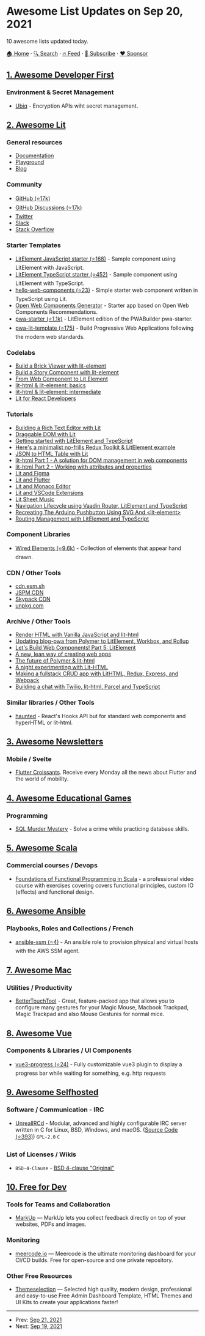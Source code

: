 # Awesome List Updates on Sep 20, 2021

10 awesome lists updated today.

[🏠 Home](/README.md) · [🔍 Search](https://www.trackawesomelist.com/search/) · [🔥 Feed](https://www.trackawesomelist.com/rss.xml) · [📮 Subscribe](https://trackawesomelist.us17.list-manage.com/subscribe?u=d2f0117aa829c83a63ec63c2f&id=36a103854c) · [❤️  Sponsor](https://github.com/sponsors/theowenyoung)



## [1. Awesome Developer First](/content/agamm/awesome-developer-first/README.md)

### Environment & Secret Management

*   [Ubiq](https://www.ubiqsecurity.com/) - Encryption APIs wiht secret management.

## [2. Awesome Lit](/content/web-padawan/awesome-lit/README.md)

### General resources

*   [Documentation](https://lit.dev/docs/)
*   [Playground](https://lit.dev/playground/)
*   [Blog](https://lit.dev/blog/)

### Community

*   [GitHub (⭐17k)](https://github.com/lit/lit)
*   [GitHub Discussions (⭐17k)](https://github.com/lit/lit/discussions)
*   [Twitter](https://twitter.com/buildWithLit)
*   [Slack](https://lit.dev/slack-invite/)
*   [Stack Overflow](https://stackoverflow.com/questions/tagged/lit+or+lit-html+or+lit-element)

### Starter Templates

*   [LitElement JavaScript starter (⭐168)](https://github.com/lit/lit-element-starter-js) - Sample component using LitElement with JavaScript.
*   [LitElement TypeScript starter (⭐452)](https://github.com/lit/lit-element-starter-ts) - Sample component using LitElement with TypeScript.
*   [hello-web-components (⭐23)](https://github.com/fernandopasik/hello-web-components) - Simple starter web component written in TypeScript using Lit.
*   [Open Web Components Generator](https://open-wc.org/docs/development/generator/) - Starter app based on Open Web Components Recommendations.
*   [pwa-starter (⭐1.1k)](https://github.com/pwa-builder/pwa-starter) - LitElement edition of the PWABuilder pwa-starter.
*   [pwa-lit-template (⭐175)](https://github.com/IBM/pwa-lit-template) - Build Progressive Web Applications following the modern web standards.

### Codelabs

*   [Build a Brick Viewer with lit-element](https://codelabs.developers.google.com/codelabs/lit-brick-viewer#0)
*   [Build a Story Component with lit-element](https://codelabs.developers.google.com/codelabs/lit-story-viewer#0)
*   [From Web Component to Lit Element](https://codelabs.developers.google.com/codelabs/the-lit-path#0)
*   [lit-html & lit-element: basics](https://open-wc.org/codelabs/basics/lit-html.html#0)
*   [lit-html & lit-element: intermediate](https://open-wc.org/codelabs/intermediate/lit-html.html#0)
*   [Lit for React Developers](https://codelabs.developers.google.com/codelabs/lit-2-for-react-devs#0)

### Tutorials

*   [Building a Rich Text Editor with Lit](https://rodydavis.com/posts/lit-rich-text-editor/)
*   [Draggable DOM with Lit](https://rodydavis.com/posts/lit-draggable-dom/)
*   [Getting started with LitElement and TypeScript](https://labs.thisdot.co/blog/getting-started-with-litelement-and-typescript)
*   [Here's a minimalist no-frills Redux Toolkit & LitElement example](https://dev.to/jdvivar/here-s-a-minimalist-no-frills-redux-toolkit-litelement-example-1j91)
*   [JSON to HTML Table with Lit](https://rodydavis.com/posts/lit-html-table/)
*   [lit-html Part 1 - A solution for DOM management in web components](https://terodox.tech/handling-web-component-markup-with-lit-html/)
*   [lit-html Part 2 - Working with attributes and properties](https://terodox.tech/lit-html-part-2/)
*   [Lit and Figma](https://rodydavis.com/posts/figma-and-lit/)
*   [Lit and Flutter](https://rodydavis.com/posts/flutter-and-lit/)
*   [Lit and Monaco Editor](https://rodydavis.com/posts/lit-monaco-editor/)
*   [Lit and VSCode Extensions](https://rodydavis.com/posts/lit-vscode-extension/)
*   [Lit Sheet Music](https://rodydavis.com/posts/lit-sheet-music/)
*   [Navigation Lifecycle using Vaadin Router, LitElement and TypeScript](https://labs.thisdot.co/blog/navigation-lifecycle-using-vaadin-router-litelement-and-typescript)
*   [Recreating The Arduino Pushbutton Using SVG And \<lit-element>](https://www.smashingmagazine.com/2020/01/recreating-arduino-pushbutton-svg/)
*   [Routing Management with LitElement and TypeScript](https://labs.thisdot.co/blog/routing-management-with-litelement)

### Component Libraries

*   [Wired Elements (⭐9.6k)](https://github.com/rough-stuff/wired-elements) - Collection of elements that appear hand drawn.

### CDN / Other Tools

*   [cdn.esm.sh](https://cdn.esm.sh/lit)
*   [JSPM CDN](https://jspm.dev/lit)
*   [Skypack CDN](https://cdn.skypack.dev/lit)
*   [unpkg.com](https://unpkg.com/lit?module)

### Archive / Other Tools

*   [Render HTML with Vanilla JavaScript and lit-html](https://dev.to/azure/too-hard-too-soft-just-right-rendering-html-with-lit-html-1km8)
*   [Updating blog-pwa from Polymer to LitElement, Workbox, and Rollup](https://justinribeiro.com/chronicle/2019/04/11/updating-blog-pwa-from-polymer-to-litelement-workbox-and-rollup/)
*   [Let's Build Web Components! Part 5: LitElement](https://dev.to/bennypowers/lets-build-web-components-part-5-litelement-906)
*   [A new, lean way of creating web apps](https://medium.com/@kennethrohde/a-new-lean-way-of-creating-web-apps-88a49c5b87ec)
*   [The future of Polymer & lit-html](https://43081j.com/2018/08/future-of-polymer)
*   [A night experimenting with Lit-HTML](https://lucamezzalira.com/2018/08/14/a-night-experimenting-with-lit-html/)
*   [Making a fullstack CRUD app with LitHTML, Redux, Express, and Webpack](https://medium.com/@pascalschilp/making-a-fullstack-crud-app-with-lithtml-redux-express-and-webpack-fe7e5cf8b3ef)
*   [Building a chat with Twilio, lit-html, Parcel and TypeScript](https://dev.to/dkundel/building-a-chat-with-twilio-lit-html-parcel-and-typescript-1jo1)

### Similar libraries / Other Tools

*   [haunted](https://www.npmjs.com/package/haunted) - React's Hooks API but for standard web components and hyperHTML or lit-html.

## [3. Awesome Newsletters](/content/zudochkin/awesome-newsletters/README.md)

### Mobile / Svelte

*   [Flutter Croissants](https://flutter-croissants.com/). Receive every Monday all the news about Flutter and the world of mobility.

## [4. Awesome Educational Games](/content/yrgo/awesome-educational-games/README.md)

### Programming

*   [SQL Murder Mystery](https://mystery.knightlab.com/) - Solve a crime while practicing database skills.

## [5. Awesome Scala](/content/lauris/awesome-scala/README.md)

### Commercial courses / Devops

*   [Foundations of Functional Programming in Scala](https://www.fp-tower.com/courses/foundations) - a professional video course with exercises covering covers functional principles, custom IO (effects) and functional design.

## [6. Awesome Ansible](/content/ansible-community/awesome-ansible/README.md)

### Playbooks, Roles and Collections / French

*   [ansible-ssm (⭐4)](https://github.com/HQarroum/ansible-ssm) - An ansible role to provision physical and virtual hosts with the AWS SSM agent.

## [7. Awesome Mac](/content/jaywcjlove/awesome-mac/README.md)

### Utilities / Productivity

*   [BetterTouchTool](https://folivora.ai/) - Great, feature-packed app that allows you to configure many gestures for your Magic Mouse, Macbook Trackpad, Magic Trackpad and also Mouse Gestures for normal mice.

## [8. Awesome Vue](/content/vuejs/awesome-vue/README.md)

### Components & Libraries / UI Components

*   [vue3-progress (⭐24)](https://github.com/marcoschulte/vue3-progress) - Fully customizable vue3 plugin to display a progress bar while waiting for something, e.g. http requests

## [9. Awesome Selfhosted](/content/awesome-selfhosted/awesome-selfhosted/README.md)

### Software / Communication - IRC

*   [UnrealIRCd](https://www.unrealircd.org/) - Modular, advanced and highly configurable IRC server written in C for Linux, BSD, Windows, and macOS. ([Source Code (⭐393)](https://github.com/unrealircd/unrealircd)) `GPL-2.0` `C`

### List of Licenses / Wikis

*   `BSD-4-Clause` - [BSD 4-clause "Original"](https://spdx.org/licenses/BSD-4-Clause.html)

## [10. Free for Dev](/content/ripienaar/free-for-dev/README.md)

### Tools for Teams and Collaboration

*   [MarkUp](https://www.markup.io/) — MarkUp lets you collect feedback directly on top of your websites, PDFs and images.

### Monitoring

*   [meercode.io](https://meercode.io/) — Meercode is the ultimate monitoring dashboard for your CI/CD builds. Free for open-source and one private repository.

### Other Free Resources

*   [Themeselection](https://themeselection.com/) — Selected high quality, modern design, professional and easy-to-use Free Admin Dashboard Template,
    HTML Themes and UI Kits to create your applications faster!

---

- Prev: [Sep 21, 2021](/content/2021/09/21/README.md)
- Next: [Sep 19, 2021](/content/2021/09/19/README.md)